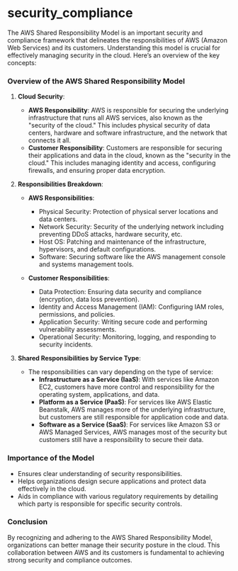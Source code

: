 # security_compliance

The AWS Shared Responsibility Model is an important security and compliance framework that delineates the responsibilities of AWS (Amazon Web Services) and its customers. Understanding this model is crucial for effectively managing security in the cloud. Here’s an overview of the key concepts:

### Overview of the AWS Shared Responsibility Model

1. **Cloud Security**:
   - **AWS Responsibility**: AWS is responsible for securing the underlying infrastructure that runs all AWS services, also known as the "security of the cloud." This includes physical security of data centers, hardware and software infrastructure, and the network that connects it all.
   - **Customer Responsibility**: Customers are responsible for securing their applications and data in the cloud, known as the "security in the cloud." This includes managing identity and access, configuring firewalls, and ensuring proper data encryption.

2. **Responsibilities Breakdown**:
   - **AWS Responsibilities**:
     - Physical Security: Protection of physical server locations and data centers.
     - Network Security: Security of the underlying network including preventing DDoS attacks, hardware security, etc.
     - Host OS: Patching and maintenance of the infrastructure, hypervisors, and default configurations.
     - Software: Securing software like the AWS management console and systems management tools.

   - **Customer Responsibilities**:
     - Data Protection: Ensuring data security and compliance (encryption, data loss prevention).
     - Identity and Access Management (IAM): Configuring IAM roles, permissions, and policies.
     - Application Security: Writing secure code and performing vulnerability assessments.
     - Operational Security: Monitoring, logging, and responding to security incidents.

3. **Shared Responsibilities by Service Type**:
   - The responsibilities can vary depending on the type of service:
     - **Infrastructure as a Service (IaaS)**: With services like Amazon EC2, customers have more control and responsibility for the operating system, applications, and data.
     - **Platform as a Service (PaaS)**: For services like AWS Elastic Beanstalk, AWS manages more of the underlying infrastructure, but customers are still responsible for application code and data.
     - **Software as a Service (SaaS)**: For services like Amazon S3 or AWS Managed Services, AWS manages most of the security but customers still have a responsibility to secure their data.

### Importance of the Model
- Ensures clear understanding of security responsibilities.
- Helps organizations design secure applications and protect data effectively in the cloud.
- Aids in compliance with various regulatory requirements by detailing which party is responsible for specific security controls.

### Conclusion
By recognizing and adhering to the AWS Shared Responsibility Model, organizations can better manage their security posture in the cloud. This collaboration between AWS and its customers is fundamental to achieving strong security and compliance outcomes.
